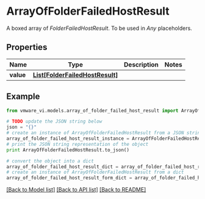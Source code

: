 # ArrayOfFolderFailedHostResult

A boxed array of *FolderFailedHostResult*. To be used in *Any* placeholders. 

## Properties
Name | Type | Description | Notes
------------ | ------------- | ------------- | -------------
**value** | [**List[FolderFailedHostResult]**](FolderFailedHostResult.md) |  | 

## Example

```python
from vmware_vi.models.array_of_folder_failed_host_result import ArrayOfFolderFailedHostResult

# TODO update the JSON string below
json = "{}"
# create an instance of ArrayOfFolderFailedHostResult from a JSON string
array_of_folder_failed_host_result_instance = ArrayOfFolderFailedHostResult.from_json(json)
# print the JSON string representation of the object
print ArrayOfFolderFailedHostResult.to_json()

# convert the object into a dict
array_of_folder_failed_host_result_dict = array_of_folder_failed_host_result_instance.to_dict()
# create an instance of ArrayOfFolderFailedHostResult from a dict
array_of_folder_failed_host_result_form_dict = array_of_folder_failed_host_result.from_dict(array_of_folder_failed_host_result_dict)
```
[[Back to Model list]](../README.md#documentation-for-models) [[Back to API list]](../README.md#documentation-for-api-endpoints) [[Back to README]](../README.md)


